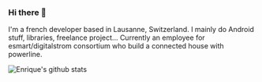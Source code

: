 ### Hi there 👋

I'm a french developer based in Lausanne, Switzerland. I mainly do Android stuff, libraries, freelance project...
Currently an employee for esmart/digitalstrom consortium who build a connected house with powerline.

![Enrique's github stats](https://github-readme-stats.vercel.app/api?username=alexandre-thauvin&theme=dracula&show_icons=true&count_private=true)

<!--
**alexandre-thauvin/alexandre-thauvin** is a ✨ _special_ ✨ repository because its `README.md` (this file) appears on your GitHub profile.

Here are some ideas to get you started:

- 🔭 I’m currently working on ...
- 🌱 I’m currently learning ...
- 👯 I’m looking to collaborate on ...
- 🤔 I’m looking for help with ...
- 💬 Ask me about ...
- 📫 How to reach me: ...
- 😄 Pronouns: ...
- ⚡ Fun fact: ...
-->
